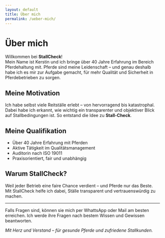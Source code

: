 ```yaml
---
layout: default
title: Über mich
permalink: /ueber-mich/
---
```


# Über mich

Willkommen bei **StallCheck**!  
Mein Name ist Kerstin und ich bringe über 40 Jahre Erfahrung im Bereich Pferdehaltung mit. Pferde sind meine Leidenschaft – und genau deshalb habe ich es mir zur Aufgabe gemacht, für mehr Qualität und Sicherheit in Pferdebetrieben zu sorgen.

## Meine Motivation

Ich habe selbst viele Reitställe erlebt – von hervorragend bis katastrophal. Dabei habe ich erkannt, wie wichtig ein transparenter und objektiver Blick auf Stallbedingungen ist. So entstand die Idee zu **Stall-Check**.

## Meine Qualifikation

- Über 40 Jahre Erfahrung mit Pferden
- Aktive Tätigkeit im Qualitätsmanagement
- Auditorin nach ISO 19011
- Praxisorientiert, fair und unabhängig

## Warum StallCheck?

Weil jeder Betrieb eine faire Chance verdient – und Pferde nur das Beste.  
Mit StallCheck helfe ich dabei, Ställe transparent und vertrauenswürdig zu machen.

---

Falls Fragen sind, können sie mich per WhattsApp oder Mail am besten erreichen. Ich werde ihre Fragen nach bestem Wissen und Gewissen beantworten.

_Mit Herz und Verstand – für gesunde Pferde und zufriedene Stallkunden._
